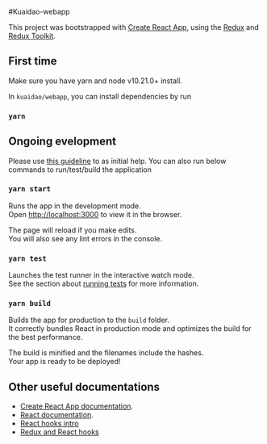 #Kuaidao-webapp

This project was bootstrapped with [Create React App](https://github.com/facebook/create-react-app), using the [Redux](https://redux.js.org/) and [Redux Toolkit](https://redux-toolkit.js.org/).

## First time
Make sure you have yarn and node v10.21.0+ install.

In `kuaidao/webapp`, you can install dependencies by run

### `yarn`

## Ongoing evelopment

Please use [this guideline](DEVELOPMENT.md) to as initial help. You can also run below commands to run/test/build the application

### `yarn start`

Runs the app in the development mode.<br />
Open [http://localhost:3000](http://localhost:3000) to view it in the browser.

The page will reload if you make edits.<br />
You will also see any lint errors in the console.

### `yarn test`

Launches the test runner in the interactive watch mode.<br />
See the section about [running tests](https://facebook.github.io/create-react-app/docs/running-tests) for more information.

### `yarn build`

Builds the app for production to the `build` folder.<br />
It correctly bundles React in production mode and optimizes the build for the best performance.

The build is minified and the filenames include the hashes.<br />
Your app is ready to be deployed!

## Other useful documentations
- [Create React App documentation](https://facebook.github.io/create-react-app/docs/getting-started).
- [React documentation](https://reactjs.org/).
- [React hooks intro](https://reactjs.org/docs/hooks-intro.html)
- [Redux and React hooks](https://react-redux.js.org/api/hooks)
